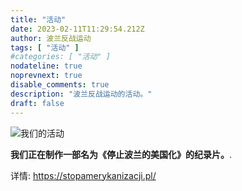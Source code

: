 ```yaml
---
title: "活动"
date: 2023-02-11T11:29:54.212Z
author: 波兰反战运动
tags: [ "活动" ]
#categories: [ "活动" ]
nodateline: true
noprevnext: true
disable_comments: true
description: "波兰反战运动的活动。"
draft: false
---
```

![我们的活动](/SAP-1.jpeg)


__我们正在制作一部名为《停止波兰的美国化》的纪录片。__.


详情: https://stopamerykanizacji.pl/
